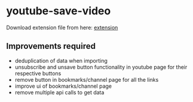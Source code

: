 # youtube-save-video
Download extension file from here: [extension](./latest-extension-file/yt_skin-1.0.5.xpi)

## Improvements required
* deduplication of data when importing
* unsubscribe and unsave button functionality in youtube page for their respective buttons
* remove button in bookmarks/channel page for all the links
* improve ui of bookmarks/channel page
* remove multiple api calls to get data